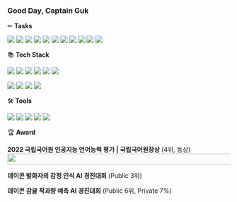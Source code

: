 ### Good Day, Captain Guk
 
 
✏ **Tasks**

<img src="https://img.shields.io/badge/NLP-Aspect based Sentiment Analysis-green"/> <img src="https://img.shields.io/badge/NLP-Automatic Speech Recognition-green"/>
<img src="https://img.shields.io/badge/NLP-Summarization-green"/>
<img src="https://img.shields.io/badge/NLP-Emotion Analysis in conversation-green"/>
<img src="https://img.shields.io/badge/NLP-Text Generation-green"/>
<img src="https://img.shields.io/badge/NLP-Machine Translation-green"/>
<img src="https://img.shields.io/badge/NLP-Text Classification-green"/>
<img src="https://img.shields.io/badge/CV-Object Detection-blue"/>
<img src="https://img.shields.io/badge/CV-Image Classification-blue"/>
<img src="https://img.shields.io/badge/ML-Classification-yellow"/>
<img src="https://img.shields.io/badge/ML-Regression-yellow"/>



📚 **Tech Stack**

<img src="https://img.shields.io/badge/Python-3766AB?style=flat-square&logo=Python&logoColor=white"/> <img src="https://img.shields.io/badge/C-A8B9CC?style=flat-square&logo=C&logoColor=white"/> <img src="https://img.shields.io/badge/C++-00599C?style=flat-square&logo=C%2B%2B&logoColor=white"/> <img src="https://img.shields.io/badge/Java-007396?style=flat-square&logo=Java&logoColor=white"/> <img src="https://img.shields.io/badge/MySQL-4479A1?style=flat-square&logo=MySQL&logoColor=white"/> <img src="https://img.shields.io/badge/HTML-E34F26?style=flat-square&logo=HTML5&logoColor=white"/>

<img src="https://img.shields.io/badge/TensorFlow-FF6F00?style=flat-square&logo=TensorFlow&logoColor=white"/> <img src="https://img.shields.io/badge/PyTorch-EE4C2C?style=flat-square&logo=PyTorch&logoColor=white"/> <img src="https://img.shields.io/badge/scikit learn-F7931E?style=flat-square&logo=scikit%2Dlearn&logoColor=white"/> <img src="https://img.shields.io/badge/Flask-000000?style=flat-square&logo=Flask&logoColor=white"/> 


🛠 **Tools**

<img src="https://img.shields.io/badge/Colab-F9AB00?style=flat-square&logo=Google Colab&logoColor=white"/> <img src="https://img.shields.io/badge/VSCode-007ACC?style=flat-square&logo=Visual Studio Code&logoColor=white"/> <img src="https://img.shields.io/badge/AWS-232F3E?style=flat-square&logo=Amazon AWS&logoColor=white"/> <img src="https://img.shields.io/badge/Eclipse-2C2255?style=flat-square&logo=Eclipse&logoColor=white"/> <img src="https://img.shields.io/badge/Android-3DDC84?style=flat-square&logo=Android&logoColor=white"/>


 
  
🏆 **Award**

**2022 국립국어원 인공지능 언어능력 평가  |  국립국어원장상**  (4위, 동상)
<img src="https://user-images.githubusercontent.com/83712521/211263509-17c9528f-2619-4903-8cd3-c5ab92fbf21b.png" width="550" height="25">

**데이콘 발화자의 감정 인식 AI 경진대회**  (Public 3위)

**데이콘 감귤 착과량 예측 AI 경진대회**  (Public 6위, Private 7%)

